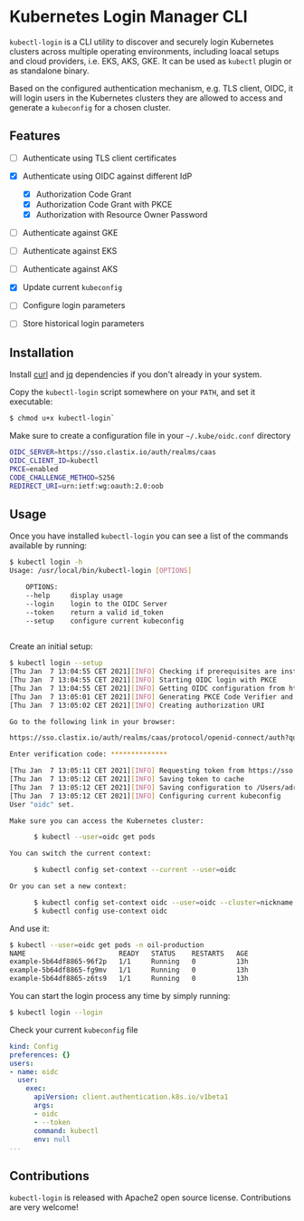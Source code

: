 # Kubernetes Login Manager CLI

`kubectl-login` is a CLI utility to discover and securely login Kubernetes clusters across multiple operating environments, including loacal setups and cloud providers, i.e. EKS, AKS, GKE. It can be used as `kubectl` plugin or as standalone binary.

Based on the configured authentication mechanism, e.g. TLS client, OIDC, it will login users in the Kubernetes clusters they are allowed to access and generate a `kubeconfig` for a chosen cluster.

## Features

- [ ] Authenticate using TLS client certificates
- [x] Authenticate using OIDC against different IdP
    - [x] Authorization Code Grant
    - [x] Authorization Code Grant with PKCE
    - [x] Authorization with Resource Owner Password
- [ ] Authenticate against GKE
- [ ] Authenticate against EKS
- [ ] Authenticate against AKS
- [x] Update current `kubeconfig`
- [ ] Configure login parameters
- [ ] Store historical login parameters


## Installation
Install [curl](https://github.com/curl/curl) and [jq](https://stedolan.github.io/jq/) dependencies if you don't already in your system.

Copy the `kubectl-login` script somewhere on your `PATH`, and set it executable:

```bash
$ chmod u+x kubectl-login`
```

Make sure to create a configuration file in your `~/.kube/oidc.conf` directory

```bash
OIDC_SERVER=https://sso.clastix.io/auth/realms/caas
OIDC_CLIENT_ID=kubectl
PKCE=enabled
CODE_CHALLENGE_METHOD=S256
REDIRECT_URI=urn:ietf:wg:oauth:2.0:oob
```


## Usage
Once you have installed `kubectl-login` you can see a list of the commands available by running:

```bash
$ kubectl login -h
Usage: /usr/local/bin/kubectl-login [OPTIONS]

    OPTIONS:
    --help     display usage
    --login    login to the OIDC Server
    --token    return a valid id_token 
    --setup    configure current kubeconfig 
 
```

Create an initial setup:

```bash
$ kubectl login --setup
[Thu Jan  7 13:04:55 CET 2021][INFO] Checking if prerequisites are installed
[Thu Jan  7 13:04:55 CET 2021][INFO] Starting OIDC login with PKCE
[Thu Jan  7 13:04:55 CET 2021][INFO] Getting OIDC configuration from https://sso.clastix.io/auth/realms/caas
[Thu Jan  7 13:05:01 CET 2021][INFO] Generating PKCE Code Verifier and Challenge
[Thu Jan  7 13:05:02 CET 2021][INFO] Creating authorization URI

Go to the following link in your browser:

https://sso.clastix.io/auth/realms/caas/protocol/openid-connect/auth?querystring

Enter verification code: **************

[Thu Jan  7 13:05:11 CET 2021][INFO] Requesting token from https://sso.clastix.io/auth/realms/caas
[Thu Jan  7 13:05:12 CET 2021][INFO] Saving token to cache
[Thu Jan  7 13:05:12 CET 2021][INFO] Saving configuration to /Users/adriano/.kube/oidc.conf
[Thu Jan  7 13:05:12 CET 2021][INFO] Configuring current kubeconfig
User "oidc" set.

Make sure you can access the Kubernetes cluster:

      $ kubectl --user=oidc get pods

You can switch the current context:

      $ kubectl config set-context --current --user=oidc

Or you can set a new context:

      $ kubectl config set-context oidc --user=oidc --cluster=nickname
      $ kubectl config use-context oidc

```

And use it:

```bash
$ kubectl --user=oidc get pods -n oil-production
NAME                       READY   STATUS    RESTARTS   AGE
example-5b64df8865-96f2p   1/1     Running   0          13h
example-5b64df8865-fg9mv   1/1     Running   0          13h
example-5b64df8865-z6ts9   1/1     Running   0          13h
```

You can start the login process any time by simply running:

```bash
$ kubectl login --login
```

Check your current `kubeconfig` file

```yaml
kind: Config
preferences: {}
users:
- name: oidc
  user:
    exec:
      apiVersion: client.authentication.k8s.io/v1beta1
      args:
      - oidc
      - --token
      command: kubectl
      env: null
...
```

## Contributions
`kubectl-login` is released with Apache2 open source license. Contributions are very welcome!